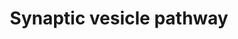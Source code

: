 ---
annotations:
- id: PW:0001072
  type: Pathway Ontology
  value: synaptic vesicle cycle pathway
- id: CL:0000540
  parent: animal cell
  type: Cell Type Ontology
  value: neuron
authors:
- Nsalomonis
- MaintBot
- Egonw
- Fehrhart
- Khanspers
- Eweitz
citedin:
- link: PMC6834541
  title: Altered Levels of Proteins and Phosphoproteins, in the Absence of Early Causative
    Transcriptional Changes, Shape the Molecular Pathogenesis in the Brain of Young
    Presymptomatic Ki91 SCA3/MJD Mouse (2019)
- link: PMC4193964
  title: A Systems-Level Perspective of Sudden Infant Death Syndrome (2014)
communities: []
description: 'Pathway depicting synaptic transmission of neurotransmitters from the
  presynaptic nerve terminal to the synaptic cleft upon depolarization. Synaptotagmin
  mediated transport along the nerve cell cytoskeleton indicates the initial step
  of this process. Originally created by Joanna S. Fong and Nathan Salomonis in the
  Bruce Conklin laboratory 5/12/2000 for use in GenMAPP. Genes associated with neurotransmitter
  reuptake from the synaptic left were obtained from the Gene Ontology term GO:0001504.
  For additional information see: http://en.wikipedia.org/wiki/Synaptic_vesicle.  Proteins
  on this pathway have targeted assays available via the [https://assays.cancer.gov/available_assays?wp_id=WP2267
  CPTAC Assay Portal].'
last-edited: 2024-01-24
ndex: 1878ea5f-8b64-11eb-9e72-0ac135e8bacf
organisms:
- Homo sapiens
redirect_from:
- /index.php/Pathway:WP2267
- /instance/WP2267
- /instance/WP2267_r128068
revision: r128068
schema-jsonld:
- '@context': https://schema.org/
  '@id': https://wikipathways.github.io/pathways/WP2267.html
  '@type': Dataset
  creator:
    '@type': Organization
    name: WikiPathways
  description: 'Pathway depicting synaptic transmission of neurotransmitters from
    the presynaptic nerve terminal to the synaptic cleft upon depolarization. Synaptotagmin
    mediated transport along the nerve cell cytoskeleton indicates the initial step
    of this process. Originally created by Joanna S. Fong and Nathan Salomonis in
    the Bruce Conklin laboratory 5/12/2000 for use in GenMAPP. Genes associated with
    neurotransmitter reuptake from the synaptic left were obtained from the Gene Ontology
    term GO:0001504. For additional information see: http://en.wikipedia.org/wiki/Synaptic_vesicle.  Proteins
    on this pathway have targeted assays available via the [https://assays.cancer.gov/available_assays?wp_id=WP2267
    CPTAC Assay Portal].'
  keywords:
  - ADP
  - AP2A1
  - AP2A2
  - AP2B1
  - AP2M1
  - AP2S1
  - ATP
  - ATP1A2
  - CACNA1A
  - CACNA1B
  - CLN8
  - CLTA
  - CLTC
  - CLTCL1
  - CPLX1
  - CPLX2
  - CPLX3
  - Ca2+
  - DNM1
  - DNM1L
  - DNM2
  - DNM3
  - Dopamine
  - Glutamate
  - L-Glutamine
  - NAPA
  - NSF
  - PARK7
  - RAB3A
  - RIMS1
  - SLC17A6
  - SLC17A7
  - SLC17A8
  - SLC18A1
  - SLC18A2
  - SLC18A3
  - SLC1A3
  - SLC22A3
  - SLC25A4
  - SLC32A1
  - SLC38A1
  - SLC6A4
  - SNAP25
  - STX1A
  - STX1B
  - STX2
  - STX3
  - STXBP1
  - SYN1
  - SYN2
  - SYN3
  - SYP
  - SYT1
  - Serotonin
  - UNC13A
  - UNC13B
  - UNC13C
  - VAMP2
  license: CC0
  name: Synaptic vesicle pathway
seo: CreativeWork
title: Synaptic vesicle pathway
wpid: WP2267
---